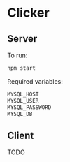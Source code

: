 # Clicker

## Server

To run:
````bash
npm start
````

Required variables:
````bash
MYSQL_HOST
MYSQL_USER
MYSQL_PASSWORD
MYSQL_DB
````

## Client

TODO
